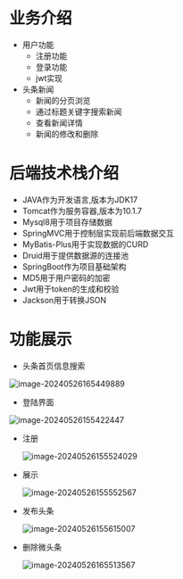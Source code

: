 # 业务介绍

- 用户功能
  -   注册功能
  -   登录功能
  -   jwt实现
- 头条新闻
  -   新闻的分页浏览
  -   通过标题关键字搜索新闻
  -   查看新闻详情
  -   新闻的修改和删除

# 后端技术栈介绍

-   JAVA作为开发语言,版本为JDK17
-   Tomcat作为服务容器,版本为10.1.7
-   Mysql8用于项目存储数据
-   SpringMVC用于控制层实现前后端数据交互
-   MyBatis-Plus用于实现数据的CURD
-   Druid用于提供数据源的连接池
-   SpringBoot作为项目基础架构
-   MD5用于用户密码的加密
-   Jwt用于token的生成和校验
-   Jackson用于转换JSON



# 功能展示

- 头条首页信息搜索

![image-20240526165449889](C:\Users\PC\AppData\Roaming\Typora\typora-user-images\image-20240526165449889.png)

- 登陆界面

![image-20240526155422447](C:\Users\PC\AppData\Roaming\Typora\typora-user-images\image-20240526155422447.png)

- 注册

  ![image-20240526155524029](C:\Users\PC\AppData\Roaming\Typora\typora-user-images\image-20240526155524029.png)

- 展示

  ![image-20240526155552567](C:\Users\PC\AppData\Roaming\Typora\typora-user-images\image-20240526155552567.png)

- 发布头条

  ![image-20240526155615007](C:\Users\PC\AppData\Roaming\Typora\typora-user-images\image-20240526155615007.png)

- 删除微头条

  ![image-20240526165513567](C:\Users\PC\AppData\Roaming\Typora\typora-user-images\image-20240526165513567.png)